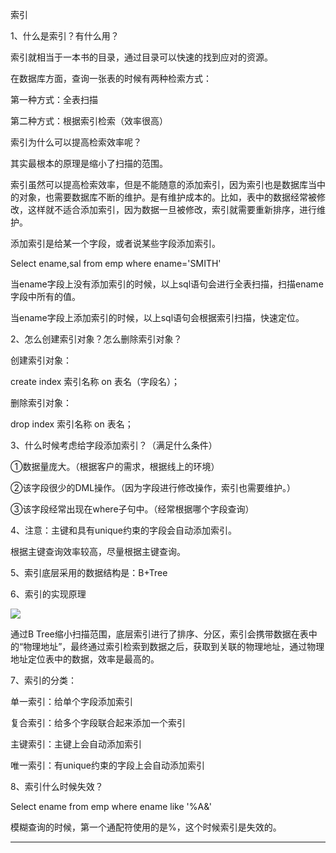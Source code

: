 索引



1、什么是索引？有什么用？

索引就相当于一本书的目录，通过目录可以快速的找到应对的资源。

在数据库方面，查询一张表的时候有两种检索方式：

第一种方式：全表扫描

第二种方式：根据索引检索（效率很高）



索引为什么可以提高检索效率呢？

其实最根本的原理是缩小了扫描的范围。



索引虽然可以提高检索效率，但是不能随意的添加索引，因为索引也是数据库当中的对象，也需要数据库不断的维护。是有维护成本的。比如，表中的数据经常被修改，这样就不适合添加索引，因为数据一旦被修改，索引就需要重新排序，进行维护。



添加索引是给某一个字段，或者说某些字段添加索引。



Select ename,sal from emp where ename='SMITH'

当ename字段上没有添加索引的时候，以上sql语句会进行全表扫描，扫描ename字段中所有的值。

当ename字段上添加索引的时候，以上sql语句会根据索引扫描，快速定位。



2、怎么创建索引对象？怎么删除索引对象？

创建索引对象：

create index 索引名称 on 表名（字段名）；

删除索引对象：

drop index 索引名称 on 表名；



3、什么时候考虑给字段添加索引？（满足什么条件）

①数据量庞大。（根据客户的需求，根据线上的环境）

②该字段很少的DML操作。（因为字段进行修改操作，索引也需要维护。）

③该字段经常出现在where子句中。（经常根据哪个字段查询）



4、注意：主键和具有unique约束的字段会自动添加索引。

根据主键查询效率较高，尽量根据主键查询。



5、索引底层采用的数据结构是：B+Tree



6、索引的实现原理

![](image_1.a5068509.png)



通过B Tree缩小扫描范围，底层索引进行了排序、分区，索引会携带数据在表中的“物理地址”，最终通过索引检索到数据之后，获取到关联的物理地址，通过物理地址定位表中的数据，效率是最高的。



7、索引的分类：

单一索引：给单个字段添加索引

复合索引：给多个字段联合起来添加一个索引

主键索引：主键上会自动添加索引

唯一索引：有unique约束的字段上会自动添加索引



8、索引什么时候失效？

Select ename from emp where ename like '%A&'

模糊查询的时候，第一个通配符使用的是%，这个时候索引是失效的。


-----


